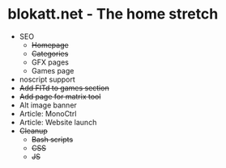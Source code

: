 # blokatt.net - The home stretch

- SEO
    - ~~Homepage~~
    - ~~Categories~~
    - GFX pages
    - Games page
- noscript support
- ~~Add FITd to games section~~
- ~~Add page for matrix tool~~
- Alt image banner
- Article: MonoCtrl
- Article: Website launch
- ~~Cleanup~~
    - ~~Bash scripts~~
    - ~~CSS~~
    - ~~JS~~



